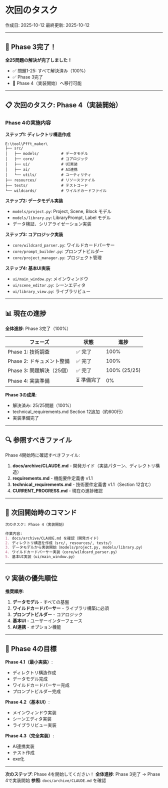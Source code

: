 # 次回のタスク

作成日: 2025-10-12
最終更新: 2025-10-12

---

## 🎉 Phase 3完了！

**全25問題の解決が完了しました！**

- ✅ 問題1-25: すべて解決済み（100%）
- ✅ Phase 3完了
- 🎯 Phase 4（実装開始）へ移行可能

---

## 📋 次回のタスク: Phase 4（実装開始）

### Phase 4の実施内容

**ステップ1: ディレクトリ構造作成**
```
E:\tool\Pfft_maker\
├── src/
│   ├── models/          # データモデル
│   ├── core/            # コアロジック
│   ├── ui/              # UI実装
│   ├── ai/              # AI連携
│   └── utils/           # ユーティリティ
├── resources/           # リソースファイル
├── tests/               # テストコード
└── wildcards/           # ワイルドカードファイル
```

**ステップ2: データモデル実装**
- `models/project.py`: Project, Scene, Block モデル
- `models/library.py`: LibraryPrompt, Label モデル
- データ検証、シリアライゼーション実装

**ステップ3: コアロジック実装**
- `core/wildcard_parser.py`: ワイルドカードパーサー
- `core/prompt_builder.py`: プロンプトビルダー
- `core/project_manager.py`: プロジェクト管理

**ステップ4: 基本UI実装**
- `ui/main_window.py`: メインウィンドウ
- `ui/scene_editor.py`: シーンエディタ
- `ui/library_view.py`: ライブラリビュー

---

## 📊 現在の進捗

**全体進捗**: Phase 3完了（100%）

| フェーズ | 状態 | 進捗 |
|---------|------|------|
| Phase 1: 技術調査 | ✅ 完了 | 100% |
| Phase 2: ドキュメント整備 | ✅ 完了 | 100% |
| Phase 3: 問題解決（25個） | ✅ 完了 | 100% (25/25) |
| Phase 4: 実装準備 | ⏳ 準備完了 | 0% |

**Phase 3の成果**:
- 解決済み: 25/25問題（100%）
- technical_requirements.md Section 12追加（約600行）
- 実装準備完了

---

## 🔍 参照すべきファイル

Phase 4開始時に確認すべきファイル:

1. **docs/archive/CLAUDE.md** - 開発ガイド（実装パターン、ディレクトリ構造）
2. **requirements.md** - 機能要件定義書 v1.1
3. **technical_requirements.md** - 技術要件定義書 v1.1（Section 12含む）
4. **CURRENT_PROGRESS.md** - 現在の進捗確認

---

## 💬 次回開始時のコマンド

```markdown
次のタスク: Phase 4（実装開始）

作業内容:
1. docs/archive/CLAUDE.md を確認（開発ガイド）
2. ディレクトリ構造を作成（src/, resources/, tests/）
3. データモデルから実装開始（models/project.py, models/library.py）
4. ワイルドカードパーサー実装（core/wildcard_parser.py）
5. 基本UI実装（ui/main_window.py）
```

---

## 💡 実装の優先順位

**推奨順序**:
1. **データモデル** - すべての基盤
2. **ワイルドカードパーサー** - ライブラリ構築に必須
3. **プロンプトビルダー** - コアロジック
4. **基本UI** - ユーザーインターフェース
5. **AI連携** - オプション機能

---

## 🎯 Phase 4の目標

**Phase 4.1（最小実装）**:
- ディレクトリ構造作成
- データモデル完成
- ワイルドカードパーサー完成
- プロンプトビルダー完成

**Phase 4.2（基本UI）**:
- メインウィンドウ実装
- シーンエディタ実装
- ライブラリビュー実装

**Phase 4.3（完全実装）**:
- AI連携実装
- テスト作成
- exe化

---

**次のステップ**: Phase 4を開始してください！
**全体進捗**: Phase 3完了 → Phase 4で実装開始
**参照**: `docs/archive/CLAUDE.md` を確認
